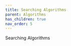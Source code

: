 ```yaml
---
title: Searching Algorithms
parent: Algorithms
has_children: true
nav_order: 5
---
```


Searching Algorithms